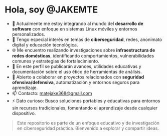 # Hola, soy @JAKEMTE

- 👋 Actualmente me estoy integrando al mundo del **desarrollo de software** con enfoque en sistemas Linux móviles y entornos personalizados.
- 👀 Tengo especial interés en temas de **ciberseguridad**, redes, anonimato digital y educación tecnológica.
- 🌐 Me encuentro realizando investigaciones sobre **infraestructura de redes domésticas**, identificando comportamientos, vulnerabilidades comunes y estrategias de fortalecimiento.
- 📘 En este perfil se publicarán avances, utilidades educativas y documentación sobre el uso ético de herramientas de análisis.
- 💞️ Abierto a colaborar en proyectos relacionados con **seguridad ofensiva/defensiva**, automatización y entornos seguros para aprendizaje.
- 📫 Contacto: matejake368@gmail.com
- ⚡ Dato curioso: Busco soluciones portables y educativas para entornos sin recursos tradicionales, fomentando el aprendizaje desde cualquier dispositivo.

> Este repositorio es parte de un enfoque educativo y de investigación en ciberseguridad práctica. Bienvenido a explorar y compartir ideas.
